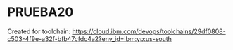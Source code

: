# PRUEBA20
Created for toolchain: https://cloud.ibm.com/devops/toolchains/29df0808-c503-4f9e-a32f-bfb47cfdc4a2?env_id=ibm:yp:us-south
